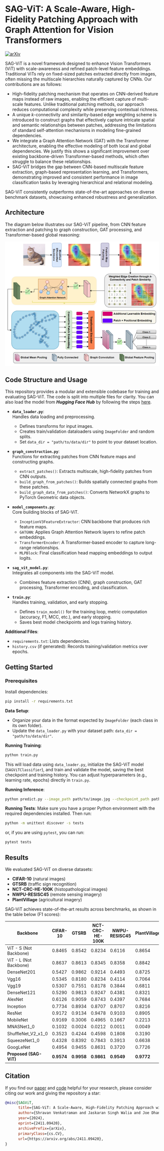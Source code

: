 # SAG-ViT: A Scale-Aware, High-Fidelity Patching Approach with Graph Attention for Vision Transformers

[![arXiv](https://img.shields.io/badge/arXiv-2411.09420-b31b1b.svg)](https://arxiv.org/abs/2411.09420)

SAG-ViT is a novel framework designed to enhance Vision Transformers (ViT) with scale-awareness and refined patch-level feature embeddings. Traditional ViTs rely on fixed-sized patches extracted directly from images, often missing the multiscale hierarchies naturally captured by CNNs. Our contributions are as follows:

- High-fidelity patching mechanism that operates on CNN-derived feature maps instead of raw images, enabling the efficient capture of multi-scale features. Unlike traditional patching methods, our approach reduces computational complexity while preserving contextual richness.
- A unique *k*-connectivity and similarity-based edge weighting scheme is introduced to construct graphs that effectively capture intricate spatial and semantic relationships between patches, addressing the limitations of standard self-attention mechanisms in modeling fine-grained dependencies.
- We integrate a Graph Attention Network (GAT) with the Transformer architecture, enabling the effective modeling of both local and global dependencies. We justify this shows a significant improvement over existing backbone-driven Transformer-based methods, which often struggle to balance these relationships.
- SAG-ViT bridges the gap between CNN-based multiscale feature extraction, graph-based representation learning, and Transformers, demonstrating improved and consistent performance in image classification tasks by leveraging hierarchical and relational modeling.


SAG-ViT consistently outperforms state-of-the-art approaches on diverse benchmark datasets, showcasing enhanced robustness and generalization.

## Architecture

The diagram below illustrates our SAG-ViT pipeline, from CNN feature extraction and patching to graph construction, GAT processing, and Transformer-based global reasoning:

<p align="center">
    <img src="images/SAG-ViT.png" alt="SAG-ViT Architecture Overview">
</p>

## Code Structure and Usage

This repository provides a modular and extensible codebase for training and evaluating SAG-ViT. The code is split into multiple files for clarity. You can also load the model from **_Hugging Face Hub_** by following the steps [here](https://huggingface.co/shravvvv/SAG-ViT). 

- **`data_loader.py`**:  
  Handles data loading and preprocessing.  
  - Defines transforms for input images.
  - Creates train/validation dataloaders using `ImageFolder` and random splits.
  - Set `data_dir = "path/to/data/dir"` to point to your dataset location.
  
- **`graph_construction.py`**:  
  Functions for extracting patches from CNN feature maps and constructing graphs.  
  - `extract_patches()`: Extracts multiscale, high-fidelity patches from CNN outputs.
  - `build_graph_from_patches()`: Builds spatially connected graphs from these patches.
  - `build_graph_data_from_patches()`: Converts NetworkX graphs to PyTorch Geometric data objects.

- **`model_components.py`**:  
  Core building blocks of SAG-ViT.  
  - `InceptionV3FeatureExtractor`: CNN backbone that produces rich feature maps.
  - `GATGNN`: Applies Graph Attention Network layers to refine patch embeddings.
  - `TransformerEncoder`: A Transformer-based encoder to capture long-range relationships.
  - `MLPBlock`: Final classification head mapping embeddings to output logits.

- **`sag_vit_model.py`**:  
  Integrates all components into the SAG-ViT model.  
  - Combines feature extraction (CNN), graph construction, GAT processing, Transformer encoding, and classification.

- **`train.py`**:  
  Handles training, validation, and early stopping.  
  - Defines `train_model()` for the training loop, metric computation (accuracy, F1, MCC, etc.), and early stopping.
  - Saves best model checkpoints and logs training history.

**Additional Files**:
- `requirements.txt`: Lists dependencies.
- `history.csv` (if generated): Records training/validation metrics over epochs.

## Getting Started

### Prerequisites

Install dependencies:
```bash
pip install -r requirements.txt
```

**Data Setup**:
- Organize your data in the format expected by `ImageFolder` (each class in its own folder).
- Update the `data_loader.py` with your dataset path: `data_dir = "path/to/data/dir"`.

**Running Training**:
```bash
python train.py
```
This will load data using `data_loader.py`, initialize the SAG-ViT model (`SAGViTClassifier`), and train and validate the model, saving the best checkpoint and training history. You can adjust hyperparameters (e.g., learning rate, epochs) directly in `train.py`.

**Running Inference**:
```bash
python predict.py --image_path path/to/image.jpg --checkpoint_path path/to/model.pth
```

**Running Tests**:
Make sure you have a proper Python environment with the required dependencies installed. Then run:
```bash
python -m unittest discover -s tests
```

or, if you are using `pytest`, you can run:
```bash
pytest tests
```

## Results

We evaluated SAG-ViT on diverse datasets:
- **CIFAR-10** (natural images)
- **GTSRB** (traffic sign recognition)
- **NCT-CRC-HE-100K** (histopathological images)
- **NWPU-RESISC45** (remote sensing imagery)
- **PlantVillage** (agricultural imagery)

SAG-ViT achieves state-of-the-art results across benchmarks, as shown in the table below (F1 scores):

<center>

| Backbone           | CIFAR-10 | GTSRB  | NCT-CRC-HE-100K | NWPU-RESISC45 | PlantVillage |
|--------------------|----------|--------|-----------------|---------------|--------------|
| ViT - S (Not Backbone)          | 0.8465   | 0.8542 | 0.8234          | 0.6116        | 0.8654       |
| ViT - L (Not Backbone)           | 0.8637   | 0.8613 | 0.8345          | 0.8358        | 0.8842       |
| DenseNet201        | 0.5427   | 0.9862 | 0.9214          | 0.4493        | 0.8725       |
| Vgg16              | 0.5345   | 0.8180 | 0.8234          | 0.4114        | 0.7064       |
| Vgg19              | 0.5307   | 0.7551 | 0.8178          | 0.3844        | 0.6811       |
| DenseNet121        | 0.5290   | 0.9813 | 0.9247          | 0.4381        | 0.8321       |
| AlexNet            | 0.6126   | 0.9059 | 0.8743          | 0.4397        | 0.7684       |
| Inception          | 0.7734   | 0.8934 | 0.8707          | 0.8707        | 0.8216       |
| ResNet             | 0.9172   | 0.9134 | 0.9478          | 0.9103        | 0.8905       |
| MobileNet          | 0.9169   | 0.3006 | 0.4965          | 0.1667        | 0.2213       |
| MNASNet1_0         | 0.1032   | 0.0024 | 0.0212          | 0.0011        | 0.0049       |
| ShuffleNet_V2_x1_0 | 0.3523   | 0.4244 | 0.4598          | 0.1808        | 0.3190       |
| SqueezeNet1_0      | 0.4328   | 0.8392 | 0.7843          | 0.3913        | 0.6638       |
| GoogLeNet          | 0.4954   | 0.9455 | 0.8631          | 0.3720        | 0.7726       |
| **Proposed (SAG-ViT)** | **0.9574** | **0.9958** | **0.9861** | **0.9549** | **0.9772** |

</center>

## Citation

If you find our [paper](https://arxiv.org/abs/2411.09420) and [code](https://github.com/shravan-18/SAG-ViT) helpful for your research, please consider citing our work and giving the repository a star:

```bibtex
@misc{SAGViT,
      title={SAG-ViT: A Scale-Aware, High-Fidelity Patching Approach with Graph Attention for Vision Transformers}, 
      author={Shravan Venkatraman and Jaskaran Singh Walia and Joe Dhanith P R},
      year={2024},
      eprint={2411.09420},
      archivePrefix={arXiv},
      primaryClass={cs.CV},
      url={https://arxiv.org/abs/2411.09420}, 
}
```
